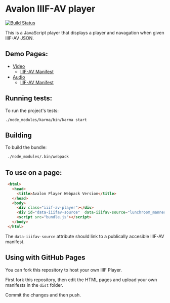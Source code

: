 # Avalon IIIF-AV player 

[![Build Status](https://travis-ci.org/avalonmediasystem/avalon-poc-standalone.svg?branch=master)](https://travis-ci.org/avalonmediasystem/avalon-poc-standalone)

This is a JavaScript player that displays a player and navagation when given IIIF-AV 
JSON. 

## Demo Pages:
- [Video](https://avalonmediasystem.github.io/avalon-poc-standalone/dist/index.html)
  - [IIIF-AV Manifest](https://github.com/avalonmediasystem/avalon-poc-standalone/blob/master/dist/lunchroom_manners_v2.json)
- [Audio](https://avalonmediasystem.github.io/avalon-poc-standalone/dist/audio.html)
  - [IIIF-AV Manifest](https://github.com/avalonmediasystem/avalon-poc-standalone/blob/master/dist/mahler-symphony-3.json)
## Running tests:

To run the project's tests:

```base
./node_modules/karma/bin/karma start
```

## Building 

To build the bundle:

```bash
 ./node_modules/.bin/webpack
```

## To use on a page:

```html
 <html>
   <head>
     <title>Avalon Player Webpack Version</title>
   </head>
   <body>
     <div class="iiif-av-player"></div>
     <div id="data-iiifav-source"  data-iiifav-source="lunchroom_manners_v2.json"></div>
     <script src="bundle.js"></script>
   </body>
 </html>
```
The `data-iiifav-source` attribute should link to a publically accesible IIIF-AV manifest.

## Using with GitHub Pages

You can fork this repository to host your own IIIF Player. 

First fork this repository, then edit the HTML pages and upload your own manifests in the `dist` folder. 

Commit the changes and then push. 
